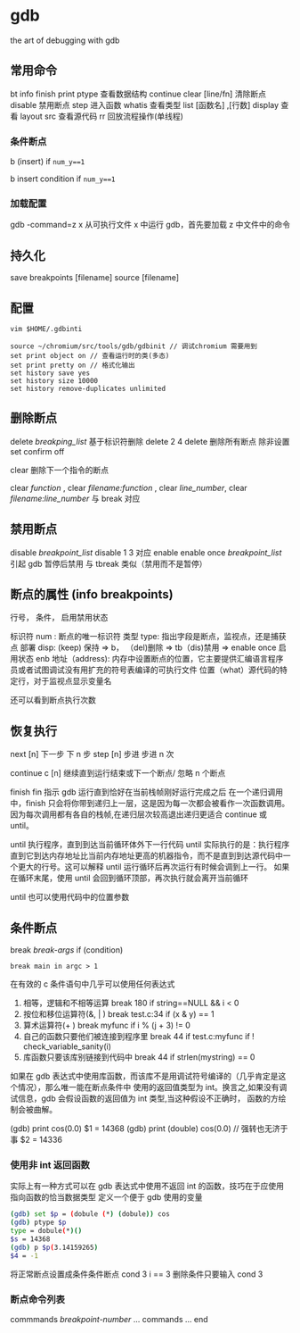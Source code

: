 # gdb

the art of debugging with gdb

## 常用命令

bt
info
finish
print
ptype 查看数据结构
continue
clear [line/fn] 清除断点
disable 禁用断点
step 进入函数
whatis 查看类型
list [函数名] ,[行数]
display 查看
layout src 查看源代码
rr 回放流程操作(单线程)

### 条件断点

b (insert) if `num_y==1`

b insert
condition if `num_y==1`

### 加载配置

gdb -command=z x 从可执行文件 x 中运行 gdb，首先要加载 z 中文件中的命令

## 持久化

save breakpoints [filename]
source [filename]

## 配置

`vim $HOME/.gdbinti`

```gdbinit
source ~/chromium/src/tools/gdb/gdbinit // 调试chromium 需要用到
set print object on // 查看运行时的类(多态)
set print pretty on // 格式化输出
set history save yes
set history size 10000
set history remove-duplicates unlimited
```

## 删除断点

delete _breakping_list_ 基于标识符删除
delete 2 4
delete 删除所有断点 除非设置 set confirm off

clear 删除下一个指令的断点

clear _function_ , clear _filename:function_ , clear _line_number_, clear _filename:line_number_ 与 break 对应

## 禁用断点

disable _breakpoint_list_
disable 1 3 对应 enable
enable once _breakpoint_list_ 引起 gdb 暂停后禁用
与 tbreak 类似（禁用而不是暂停）

## 断点的属性 (info breakpoints)

行号， 条件， 启用禁用状态

标识符 num : 断点的唯一标识符
类型 type: 指出字段是断点，监视点，还是捕获点
部署 disp: (keep) 保持 => b， （del)删除 => tb（dis)禁用 => enable once
启用状态 enb
地址（address): 内存中设置断点的位置，它主要提供汇编语言程序员或者试图调试没有用扩充的符号表编译的可执行文件
位置（what）源代码的特定行，对于监视点显示变量名

还可以看到断点执行次数

## 恢复执行

next [n] 下一步 下 n 步
step [n] 步进 步进 n 次

continue c [n] 继续直到运行结束或下一个断点/ 忽略 n 个断点

finish fin 指示 gdb 运行直到恰好在当前栈帧刚好运行完成之后
在一个递归调用中，finish 只会将你带到递归上一层，这是因为每一次都会被看作一次函数调用。因为每次调用都有各自的栈帧,在递归层次较高退出递归更适合 continue 或 until。

until 执行程序，直到到达当前循环体外下一行代码
until 实际执行的是：执行程序直到它到达内存地址比当前内存地址更高的机器指令，而不是直到到达源代码中一个更大的行号。这可以解释 until 运行循环后再次运行有时候会调到上一行。
如果在循环末尾，使用 until 会回到循环顶部，再次执行就会离开当前循环

until 也可以使用代码中的位置参数

## 条件断点

break _break-args_ if (condition)

`break main in argc > 1`

在有效的 c 条件语句中几乎可以使用任何表达式

1. 相等，逻辑和不相等运算
   break 180 if string==NULL && i < 0
2. 按位和移位运算符(&, | )
   break test.c:34 if (x & y) == 1
3. 算术运算符(+ )
   break myfunc if i % (j + 3) != 0
4. 自己的函数只要他们被连接到程序里
   break 44 if test.c:myfunc if ! check_variable_sanity(i)
5. 库函数只要该库别链接到代码中
   break 44 if strlen(mystring) == 0

如果在 gdb 表达式中使用库函数，而该库不是用调试符号编译的（几乎肯定是这个情况），那么唯一能在断点条件中
使用的返回值类型为 int。换言之,如果没有调试信息，gdb 会假设函数的返回值为 int 类型,当这种假设不正确时，
函数的方绘制会被曲解。

(gdb) print cos(0.0)
$1 = 14368
(gdb) print (double) cos(0.0) // 强转也无济于事
$2 = 14336

### 使用非 int 返回函数

实际上有一种方式可以在 gdb 表达式中使用不返回 int 的函数，技巧在于应使用指向函数的恰当数据类型
定义一个便于 gdb 使用的变量

```bash
(gdb) set $p = (dobule (*) (dobule)) cos
(gdb) ptype $p
type = dobule(*)()
$s = 14368
(gdb) p $p(3.14159265)
$4 = -1
```

将正常断点设置成条件条件断点
cond 3 i == 3
删除条件只要输入
cond 3

### 断点命令列表

commmands _breakpoint-number_
...
commands
...
end

